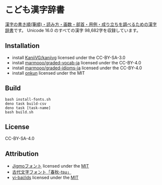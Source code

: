 # こども漢字辞書

[漢字の書き順(筆順)・読み方・画数・部首・用例・成り立ちを調べるための漢字辞書](https://marmooo.github.io/kanji-dict/)です。
Unicode 16.0 のすべての漢字 98,682字を収録しています。

## Installation

- install [KanjiVG/kanjivg](https://github.com/KanjiVG/kanjivg) licensed under
  the CC-BY-SA-3.0
- install [marmooo/graded-vocab-ja](https://github.com/marmooo/graded-vocab-ja)
  licensed under the CC-BY-4.0
- install
  [marmooo/graded-idioms-ja](https://github.com/marmooo/graded-idioms-ja)
  licensed under the CC-BY-4.0
- install [onkun](https://github.com/marmooo/onkun) licensed under the MIT

## Build

```
bash install-fonts.sh
deno task build-csv
deno task [task-name]
bash build.sh
```

## License

CC-BY-SA-4.0

## Attribution

- [Jigmoフォント](https://github.com/kamichikoichi/jigmo) licensed under the
  [MIT](https://github.com/kamichikoichi/jigmo/blob/main/README.md)
- [古代文字フォント「春秋-tsu」](http://www.tarojiro.co.jp/kanji/shunju-tsu/)
- [yi-bai/ids](https://github.com/yi-bai/ids) licensed under the
  [MIT](https://github.com/yi-bai/ids/blob/main/LICENSE)
